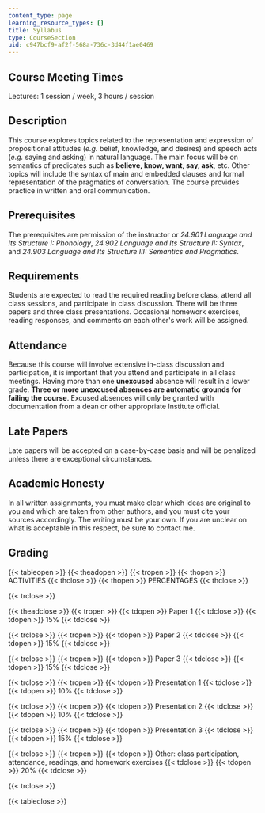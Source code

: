 ```yaml
---
content_type: page
learning_resource_types: []
title: Syllabus
type: CourseSection
uid: c947bcf9-af2f-568a-736c-3d44f1ae0469
---
```


Course Meeting Times
--------------------

Lectures: 1 session / week, 3 hours / session

Description
-----------

This course explores topics related to the representation and expression of propositional attitudes (_e.g._ belief, knowledge, and desires) and speech acts (_e.g._ saying and asking) in natural language. The main focus will be on semantics of predicates such as **believe, know, want, say, ask**, etc. Other topics will include the syntax of main and embedded clauses and formal representation of the pragmatics of conversation. The course provides practice in written and oral communication.

Prerequisites
-------------

The prerequisites are permission of the instructor or _24.901 Language and Its Structure I: Phonology_, _24.902 Language and Its Structure II: Syntax_, and _24.903 Language and Its Structure III: Semantics and Pragmatics_.

Requirements
------------

Students are expected to read the required reading before class, attend all class sessions, and participate in class discussion. There will be three papers and three class presentations. Occasional homework exercises, reading responses, and comments on each other's work will be assigned.

Attendance
----------

Because this course will involve extensive in-class discussion and participation, it is important that you attend and participate in all class meetings. Having more than one **unexcused** absence will result in a lower grade. **Three or more unexcused absences are automatic grounds for failing the course**. Excused absences will only be granted with documentation from a dean or other appropriate Institute official.

Late Papers
-----------

Late papers will be accepted on a case-by-case basis and will be penalized unless there are exceptional circumstances.

Academic Honesty
----------------

In all written assignments, you must make clear which ideas are original to you and which are taken from other authors, and you must cite your sources accordingly. The writing must be your own. If you are unclear on what is acceptable in this respect, be sure to contact me.

Grading
-------

{{< tableopen >}}
{{< theadopen >}}
{{< tropen >}}
{{< thopen >}}
ACTIVITIES
{{< thclose >}}
{{< thopen >}}
PERCENTAGES
{{< thclose >}}

{{< trclose >}}

{{< theadclose >}}
{{< tropen >}}
{{< tdopen >}}
Paper 1
{{< tdclose >}}
{{< tdopen >}}
15%
{{< tdclose >}}

{{< trclose >}}
{{< tropen >}}
{{< tdopen >}}
Paper 2
{{< tdclose >}}
{{< tdopen >}}
15%
{{< tdclose >}}

{{< trclose >}}
{{< tropen >}}
{{< tdopen >}}
Paper 3
{{< tdclose >}}
{{< tdopen >}}
15%
{{< tdclose >}}

{{< trclose >}}
{{< tropen >}}
{{< tdopen >}}
Presentation 1
{{< tdclose >}}
{{< tdopen >}}
10%
{{< tdclose >}}

{{< trclose >}}
{{< tropen >}}
{{< tdopen >}}
Presentation 2
{{< tdclose >}}
{{< tdopen >}}
10%
{{< tdclose >}}

{{< trclose >}}
{{< tropen >}}
{{< tdopen >}}
Presentation 3
{{< tdclose >}}
{{< tdopen >}}
15%
{{< tdclose >}}

{{< trclose >}}
{{< tropen >}}
{{< tdopen >}}
Other: class participation, attendance, readings, and homework exercises
{{< tdclose >}}
{{< tdopen >}}
20%
{{< tdclose >}}

{{< trclose >}}

{{< tableclose >}}